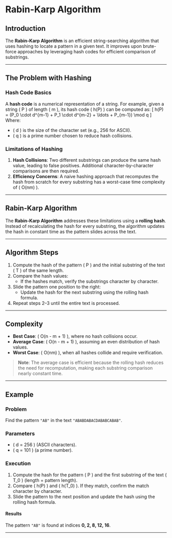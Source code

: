 # Rabin-Karp Algorithm

## Introduction
The **Rabin-Karp Algorithm** is an efficient string-searching algorithm that uses hashing to locate a pattern in a given text. It improves upon brute-force approaches by leveraging hash codes for efficient comparison of substrings.

---

## The Problem with Hashing
### Hash Code Basics
A **hash code** is a numerical representation of a string. For example, given a string \( P \) of length \( m \), its hash code \( h(P) \) can be computed as:
\[
h(P) = (P_0 \cdot d^{m-1} + P_1 \cdot d^{m-2} + \ldots + P_{m-1}) \mod q
\]
Where:
- \( d \) is the size of the character set (e.g., 256 for ASCII).
- \( q \) is a prime number chosen to reduce hash collisions.

### Limitations of Hashing
1. **Hash Collisions**: Two different substrings can produce the same hash value, leading to false positives. Additional character-by-character comparisons are then required.
2. **Efficiency Concerns**: A naive hashing approach that recomputes the hash from scratch for every substring has a worst-case time complexity of \( O(nm) \).

---

## Rabin-Karp Algorithm
The **Rabin-Karp Algorithm** addresses these limitations using a **rolling hash**. Instead of recalculating the hash for every substring, the algorithm updates the hash in constant time as the pattern slides across the text.

---

## Algorithm Steps
1. Compute the hash of the pattern \( P \) and the initial substring of the text \( T \) of the same length.
2. Compare the hash values:
   - If the hashes match, verify the substrings character by character.
3. Slide the pattern one position to the right:
   - Update the hash for the next substring using the rolling hash formula.
4. Repeat steps 2–3 until the entire text is processed.

---

## Complexity
- **Best Case**: \( O(n - m + 1) \), where no hash collisions occur.
- **Average Case**: \( O(n - m + 1) \), assuming an even distribution of hash values.
- **Worst Case**: \( O(nm) \), when all hashes collide and require verification.

> **Note**: The average case is efficient because the rolling hash reduces the need for recomputation, making each substring comparison nearly constant time.

---

## Example
### Problem
Find the pattern `"AB"` in the text `"ABABDABACDABABCABAB"`.

### Parameters
- \( d = 256 \) (ASCII characters).
- \( q = 101 \) (a prime number).

### Execution
1. Compute the hash for the pattern \( P \) and the first substring of the text \( T_0 \) (length = pattern length).
2. Compare \( h(P) \) and \( h(T_0) \). If they match, confirm the match character by character.
3. Slide the pattern to the next position and update the hash using the rolling hash formula.

#### Results
The pattern `"AB"` is found at indices **0, 2, 8, 12, 16**.

---

